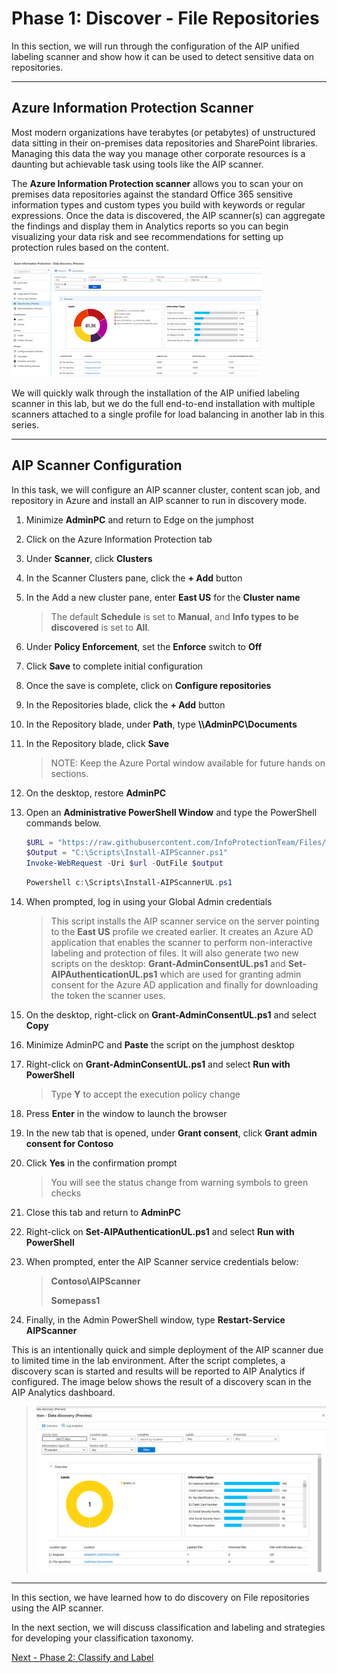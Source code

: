 <page title="Discover (Hands On)" />

# Phase 1: Discover - File Repositories

In this section, we will run through the configuration of the AIP unified labeling scanner and show how it can be used to detect sensitive data on repositories.

---
## Azure Information Protection Scanner

Most modern organizations have terabytes (or petabytes) of unstructured data sitting in their on-premises data repositories and SharePoint libraries. Managing this data the way you manage other corporate resources is a daunting but achievable task using tools like the AIP scanner.

The **Azure Information Protection scanner** allows you to scan your on premises data repositories against the standard Office 365 sensitive information types and custom types you build with keywords or regular expressions. Once the data is discovered, the AIP scanner(s) can aggregate the findings and display them in Analytics reports so you can begin visualizing your data risk and see recommendations for setting up protection rules based on the content.

![discovery](./media/discovery.png)

We will quickly walk through the installation of the AIP unified labeling scanner in this lab, but we do the full end-to-end installation with multiple scanners attached to a single profile for load balancing in another lab in this series.

---
## AIP Scanner Configuration

In this task, we will configure an AIP scanner cluster, content scan job, and repository in Azure and install an AIP scanner to run in discovery mode. 

1. Minimize **AdminPC** and return to Edge on the jumphost
1. Click on the Azure Information Protection tab
2. Under **Scanner**, click **Clusters**
3. In the Scanner Clusters pane, click the **+ Add** button

4. In the Add a new cluster pane, enter **East US** for the **Cluster name**

	>  The default **Schedule** is set to **Manual**, and **Info types to be discovered** is set to **All**.

1. Under **Policy Enforcement**, set the **Enforce** switch to **Off**
1. Click **Save** to complete initial configuration
1. Once the save is complete, click on **Configure repositories**
1. In the Repositories blade, click the **+ Add** button

1. In the Repository blade, under **Path**, type **\\\AdminPC\Documents**
1. In the Repository blade, click **Save**
	
	>NOTE: Keep the Azure Portal window available for future hands on sections.
1. On the desktop, restore **AdminPC** 
2. Open an **Administrative PowerShell Window** and type the PowerShell commands below.

	```PowerShell
	$URL = "https://raw.githubusercontent.com/InfoProtectionTeam/Files/master/AIPLAB/media/Install-AIPScannerUL.ps1"
	$Output = "C:\Scripts\Install-AIPScanner.ps1"
	Invoke-WebRequest -Uri $url -OutFile $output
	```
	
	```PowerShell
	Powershell c:\Scripts\Install-AIPScannerUL.ps1 
	```
3. When prompted, log in using your Global Admin credentials

	>This script installs the AIP scanner service on the server pointing to the **East US** profile we created earlier.  It creates an Azure AD application that enables the scanner to perform non-interactive labeling and protection of files. It will also generate two new scripts on the desktop: **Grant-AdminConsentUL.ps1** and **Set-AIPAuthenticationUL.ps1** which are used for granting admin consent for the Azure AD application and finally for downloading the token the scanner uses. 
1. On the desktop, right-click on **Grant-AdminConsentUL.ps1** and select **Copy**
2. Minimize AdminPC and **Paste** the script on the jumphost desktop
3. Right-click on **Grant-AdminConsentUL.ps1** and select **Run with PowerShell**

	>Type **Y** to accept the execution policy change
1. Press **Enter** in the window to launch the browser
2. In the new tab that is opened, under **Grant consent**, click **Grant admin consent for Contoso**
3. Click **Yes** in the confirmation prompt

	>You will see the status change from warning symbols to green checks
4. Close this tab and return to **AdminPC**
5. Right-click on **Set-AIPAuthenticationUL.ps1** and select **Run with PowerShell**
6. When prompted, enter the AIP Scanner service credentials below:

	> **Contoso\AIPScanner**
	>
	> **Somepass1**

1. Finally, in the Admin PowerShell window, type **Restart-Service AIPScanner**
	
This is an intentionally quick and simple deployment of the AIP scanner due to limited time in the lab environment.  After the script completes, a discovery scan is started and results will be reported to AIP Analytics if configured.  The image below shows the result of a discovery scan in the AIP Analytics dashboard.

>![](./media/initialdiscovery.png)

---

In this section, we have learned how to do discovery on File repositories using the AIP scanner. 

In the next section, we will discuss classification and labeling and strategies for developing your classification taxonomy.

[Next - Phase 2: Classify and Label](3.classification.md)

